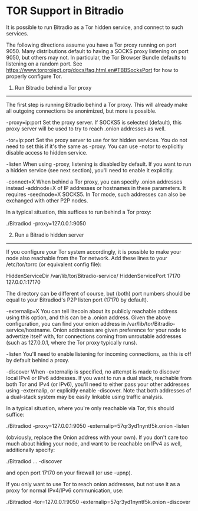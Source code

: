 TOR Support in Bitradio
=======================

It is possible to run Bitradio as a Tor hidden service, and connect to such services.

The following directions assume you have a Tor proxy running on port 9050. Many distributions
default to having a SOCKS proxy listening on port 9050, but others may not.
In particular, the Tor Browser Bundle defaults to listening on a random port. See
https://www.torproject.org/docs/faq.html.en#TBBSocksPort for how to properly
configure Tor.


1. Run Bitradio behind a Tor proxy
---------------------------------

The first step is running Bitradio behind a Tor proxy. This will already make all
outgoing connections be anonimized, but more is possible.

-proxy=ip:port  Set the proxy server. If SOCKS5 is selected (default), this proxy
                server will be used to try to reach .onion addresses as well.

-tor=ip:port    Set the proxy server to use for tor hidden services. You do not
                need to set this if it's the same as -proxy. You can use -notor
                to explicitly disable access to hidden service.

-listen         When using -proxy, listening is disabled by default. If you want
                to run a hidden service (see next section), you'll need to enable
                it explicitly.

-connect=X      When behind a Tor proxy, you can specify .onion addresses instead
-addnode=X      of IP addresses or hostnames in these parameters. It requires
-seednode=X     SOCKS5. In Tor mode, such addresses can also be exchanged with
                other P2P nodes.

In a typical situation, this suffices to run behind a Tor proxy:

  ./Bitradiod -proxy=127.0.0.1:9050


2. Run a Bitradio hidden server
------------------------------

If you configure your Tor system accordingly, it is possible to make your node also
reachable from the Tor network. Add these lines to your /etc/tor/torrc (or equivalent
config file):

  HiddenServiceDir /var/lib/tor/Bitradio-service/
  HiddenServicePort 17170 127.0.0.1:17170

The directory can be different of course, but (both) port numbers should be equal to
your Bitradiod's P2P listen port (17170 by default).

-externalip=X   You can tell litecoin about its publicly reachable address using
                this option, and this can be a .onion address. Given the above
                configuration, you can find your onion address in
                /var/lib/tor/Bitradio-service/hostname. Onion addresses are given
                preference for your node to advertize itself with, for connections
                coming from unroutable addresses (such as 127.0.0.1, where the
                Tor proxy typically runs).

-listen         You'll need to enable listening for incoming connections, as this
                is off by default behind a proxy.

-discover       When -externalip is specified, no attempt is made to discover local
                IPv4 or IPv6 addresses. If you want to run a dual stack, reachable
                from both Tor and IPv4 (or IPv6), you'll need to either pass your
                other addresses using -externalip, or explicitly enable -discover.
                Note that both addresses of a dual-stack system may be easily
                linkable using traffic analysis.

In a typical situation, where you're only reachable via Tor, this should suffice:

  ./Bitradiod -proxy=127.0.0.1:9050 -externalip=57qr3yd1nyntf5k.onion -listen

(obviously, replace the Onion address with your own). If you don't care too much
about hiding your node, and want to be reachable on IPv4 as well, additionally
specify:

  ./Bitradiod ... -discover

and open port 17170 on your firewall (or use -upnp).

If you only want to use Tor to reach onion addresses, but not use it as a proxy
for normal IPv4/IPv6 communication, use:

  ./Bitradiod -tor=127.0.0.1:9050 -externalip=57qr3yd1nyntf5k.onion -discover

